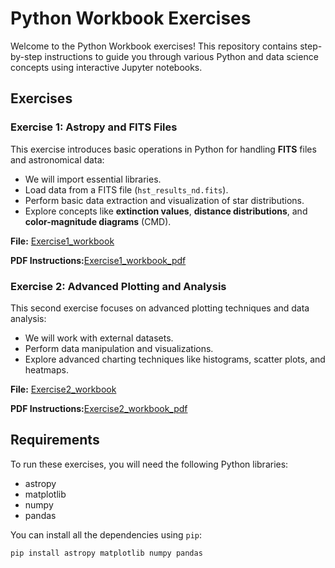 # Python Workbook Exercises

Welcome to the Python Workbook exercises! This repository contains step-by-step instructions to guide you through various Python and data science concepts using interactive Jupyter notebooks.

## Exercises

### Exercise 1: Astropy and FITS Files

This exercise introduces basic operations in Python for handling **FITS** files and astronomical data:
- We will import essential libraries.
- Load data from a FITS file (`hst_results_nd.fits`).
- Perform basic data extraction and visualization of star distributions.
- Explore concepts like **extinction values**, **distance distributions**, and **color-magnitude diagrams** (CMD).

**File:** [Exercise1_workbook](ex1.ipynb)

**PDF Instructions:**[Exercise1_workbook_pdf](/pdf_files_md/Exercise1.pdf)

### Exercise 2: Advanced Plotting and Analysis

This second exercise focuses on advanced plotting techniques and data analysis:
- We will work with external datasets.
- Perform data manipulation and visualizations.
- Explore advanced charting techniques like histograms, scatter plots, and heatmaps.

**File:** [Exercise2_workbook](ex2.ipynb)

**PDF Instructions:**[Exercise2_workbook_pdf](/pdf_files_md/Exercise2.pdf)



## Requirements

To run these exercises, you will need the following Python libraries:
- astropy
- matplotlib
- numpy
- pandas

You can install all the dependencies using `pip`:

```bash
pip install astropy matplotlib numpy pandas
